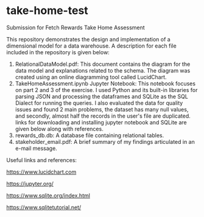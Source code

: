 # take-home-test
Submission for Fetch Rewards Take Home Assessment 

This repository demonstrates the design and implementation of a dimensional model for a data warehouse. A description for each file included in the repository is given below:

1. RelationalDataModel.pdf: This document contains the diagram for the data model and explanations related to the schema. The diagram was created using an online diagramming 		 tool called LucidChart.
2. TakeHomeAssessment.ipynb Jupyter Notebook: This notebook focuses on part 2 and 3 of the exercise. I used Python and its built-in libraries for parsing JSON and 					    	 processing the dataframes and SQLite as the SQL Dialect for running the queries. I also evaluated the data for quality issues and found 2 main problems, the dataset has many 		null values, and secondly, almost half the records in the user's file are duplicated. links for downloading and installing jupyter notebook and SQLite are given below along 		with references.
4. rewards_db.db: A database file containing relational tables.
5. stakeholder_email.pdf: A brief summary of my findings articulated in an e-mail message.

Useful links and references:

https://www.lucidchart.com

https://jupyter.org/

https://www.sqlite.org/index.html

https://www.sqlitetutorial.net/
